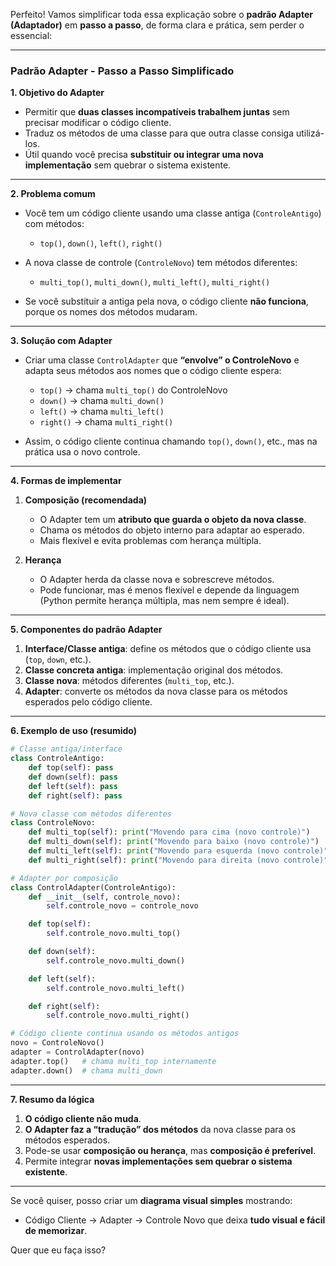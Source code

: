 Perfeito! Vamos simplificar toda essa explicação sobre o **padrão Adapter (Adaptador)** em **passo a passo**, de forma clara e prática, sem perder o essencial:

---

### **Padrão Adapter - Passo a Passo Simplificado**

**1. Objetivo do Adapter**

* Permitir que **duas classes incompatíveis trabalhem juntas** sem precisar modificar o código cliente.
* Traduz os métodos de uma classe para que outra classe consiga utilizá-los.
* Útil quando você precisa **substituir ou integrar uma nova implementação** sem quebrar o sistema existente.

---

**2. Problema comum**

* Você tem um código cliente usando uma classe antiga (`ControleAntigo`) com métodos:

  * `top()`, `down()`, `left()`, `right()`
* A nova classe de controle (`ControleNovo`) tem métodos diferentes:

  * `multi_top()`, `multi_down()`, `multi_left()`, `multi_right()`
* Se você substituir a antiga pela nova, o código cliente **não funciona**, porque os nomes dos métodos mudaram.

---

**3. Solução com Adapter**

* Criar uma classe `ControlAdapter` que **“envolve” o ControleNovo** e adapta seus métodos aos nomes que o código cliente espera:

  * `top()` → chama `multi_top()` do ControleNovo
  * `down()` → chama `multi_down()`
  * `left()` → chama `multi_left()`
  * `right()` → chama `multi_right()`

* Assim, o código cliente continua chamando `top()`, `down()`, etc., mas na prática usa o novo controle.

---

**4. Formas de implementar**

1. **Composição (recomendada)**

   * O Adapter tem um **atributo que guarda o objeto da nova classe**.
   * Chama os métodos do objeto interno para adaptar ao esperado.
   * Mais flexível e evita problemas com herança múltipla.

2. **Herança**

   * O Adapter herda da classe nova e sobrescreve métodos.
   * Pode funcionar, mas é menos flexível e depende da linguagem (Python permite herança múltipla, mas nem sempre é ideal).

---

**5. Componentes do padrão Adapter**

1. **Interface/Classe antiga**: define os métodos que o código cliente usa (`top`, `down`, etc.).
2. **Classe concreta antiga**: implementação original dos métodos.
3. **Classe nova**: métodos diferentes (`multi_top`, etc.).
4. **Adapter**: converte os métodos da nova classe para os métodos esperados pelo código cliente.

---

**6. Exemplo de uso (resumido)**

```python
# Classe antiga/interface
class ControleAntigo:
    def top(self): pass
    def down(self): pass
    def left(self): pass
    def right(self): pass

# Nova classe com métodos diferentes
class ControleNovo:
    def multi_top(self): print("Movendo para cima (novo controle)")
    def multi_down(self): print("Movendo para baixo (novo controle)")
    def multi_left(self): print("Movendo para esquerda (novo controle)")
    def multi_right(self): print("Movendo para direita (novo controle)")

# Adapter por composição
class ControlAdapter(ControleAntigo):
    def __init__(self, controle_novo):
        self.controle_novo = controle_novo

    def top(self):
        self.controle_novo.multi_top()

    def down(self):
        self.controle_novo.multi_down()

    def left(self):
        self.controle_novo.multi_left()

    def right(self):
        self.controle_novo.multi_right()

# Código cliente continua usando os métodos antigos
novo = ControleNovo()
adapter = ControlAdapter(novo)
adapter.top()   # chama multi_top internamente
adapter.down()  # chama multi_down
```

---

**7. Resumo da lógica**

1. **O código cliente não muda**.
2. **O Adapter faz a “tradução” dos métodos** da nova classe para os métodos esperados.
3. Pode-se usar **composição ou herança**, mas **composição é preferível**.
4. Permite integrar **novas implementações sem quebrar o sistema existente**.

---

Se você quiser, posso criar um **diagrama visual simples** mostrando:

* Código Cliente → Adapter → Controle Novo
  que deixa **tudo visual e fácil de memorizar**.

Quer que eu faça isso?
